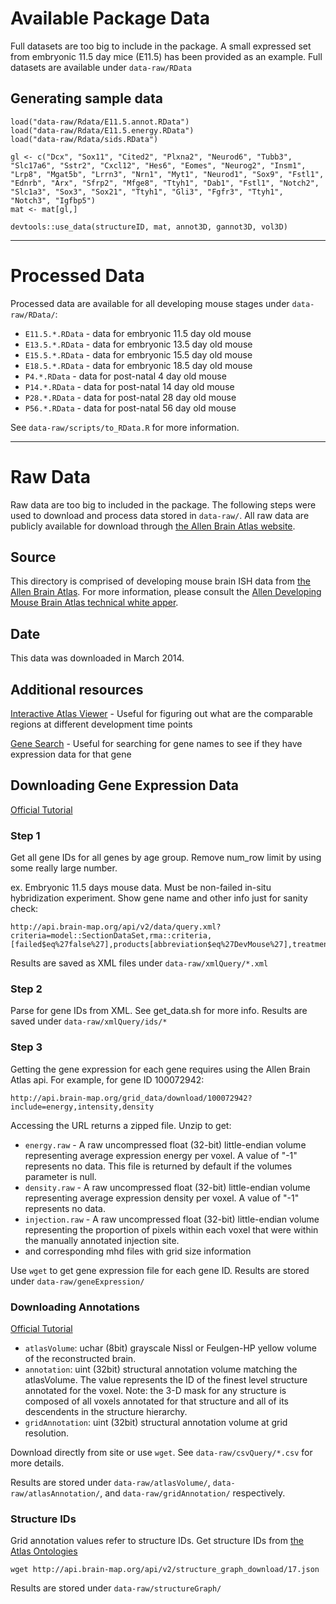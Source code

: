 # Available Package Data

Full datasets are too big to include in the package. A small expressed set from embryonic 11.5 day mice (E11.5) has been provided as an example. Full datasets are available under `data-raw/RData`

## Generating sample data  

```
load("data-raw/Rdata/E11.5.annot.RData")
load("data-raw/Rdata/E11.5.energy.RData")
load("data-raw/Rdata/sids.RData")

gl <- c("Dcx", "Sox11", "Cited2", "Plxna2", "Neurod6", "Tubb3", "Slc17a6", "Sstr2", "Cxcl12", "Hes6", "Eomes", "Neurog2", "Insm1", "Lrp8", "Mgat5b", "Lrrn3", "Nrn1", "Myt1", "Neurod1", "Sox9", "Fstl1", "Ednrb", "Arx", "Sfrp2", "Mfge8", "Ttyh1", "Dab1", "Fstl1", "Notch2", "Slc1a3", "Sox3", "Sox21", "Ttyh1", "Gli3", "Fgfr3", "Ttyh1", "Notch3", "Igfbp5")
mat <- mat[gl,]

devtools::use_data(structureID, mat, annot3D, gannot3D, vol3D)
```

---

# Processed Data

Processed data are available for all developing mouse stages under `data-raw/RData/`:  
- `E11.5.*.RData` - data for embryonic 11.5 day old mouse  
- `E13.5.*.RData` - data for embryonic 13.5 day old mouse  
- `E15.5.*.RData` - data for embryonic 15.5 day old mouse  
- `E18.5.*.RData` - data for embryonic 18.5 day old mouse  
- `P4.*.RData` - data for post-natal 4 day old mouse  
- `P14.*.RData` - data for post-natal 14 day old mouse  
- `P28.*.RData` - data for post-natal 28 day old mouse  
- `P56.*.RData` - data for post-natal 56 day old mouse  

See `data-raw/scripts/to_RData.R` for more information.

---

# Raw Data 

Raw data are too big to included in the package. The following steps were used to download and process data stored in `data-raw/`. All raw data are publicly available for download through [the Allen Brain Atlas website](http://www.brain-map.org/). 

## Source

This directory is comprised of developing mouse brain ISH data from [the Allen Brain Atlas](http://developingmouse.brain-map.org/). For more information, please consult the [Allen Developing Mouse Brain Atlas technical white apper](http://help.brain-map.org/download/attachments/4325389/DevMouse_Overview.pdf).

## Date

This data was downloaded in March 2014. 

## Additional resources

[Interactive Atlas Viewer](http://atlas.brain-map.org/atlas#atlas=1) - Useful for figuring out what are the comparable regions at different development time points

[Gene Search](http://developingmouse.brain-map.org/search/index) - Useful for searching for gene names to see if they have expression data for that gene

## Downloading Gene Expression Data

[Official Tutorial](http://help.brain-map.org/display/api/Downloading+3-D+Expression+Grid+Data)

### Step 1
Get all gene IDs for all genes by age group. Remove num_row limit by using some really large number.

ex. Embryonic 11.5 days mouse data. Must be non-failed in-situ hybridization experiment. Show gene name and other info just for sanity check:
```
http://api.brain-map.org/api/v2/data/query.xml?criteria=model::SectionDataSet,rma::criteria,[failed$eq%27false%27],products[abbreviation$eq%27DevMouse%27],treatments[name$eq'ISH'],specimen(donor(age[name$eq'E11.5'])),rma::include,genes,specimen(donor(age))&num_rows=5000000000
```
Results are saved as XML files under `data-raw/xmlQuery/*.xml`

### Step 2
Parse for gene IDs from XML. See get_data.sh for more info. Results are saved under `data-raw/xmlQuery/ids/*`

### Step 3
Getting the gene expression for each gene requires using the Allen Brain Atlas api. For example, for gene ID 100072942: 
```
http://api.brain-map.org/grid_data/download/100072942?include=energy,intensity,density
```

Accessing the URL returns a zipped file. Unzip to get:  
- `energy.raw` - A raw uncompressed float (32-bit) little-endian volume representing average expression energy per voxel. A value of "-1" represents no data. This file is returned by default if the volumes parameter is null.  
- `density.raw` - A raw uncompressed float (32-bit) little-endian volume representing average expression density per voxel. A value of "-1" represents no data.  
- `injection.raw` - A raw uncompressed float (32-bit) little-endian volume representing the proportion of pixels within each voxel that were within the manually annotated injection site.  
- and corresponding mhd files with grid size information  

Use `wget` to get gene expression file for each gene ID. Results are stored under   `data-raw/geneExpression/`

### Downloading Annotations

[Official Tutorial](http://help.brain-map.org/display/devmouse/API#API-Expression3DGrids)

- `atlasVolume`: uchar (8bit) grayscale Nissl or Feulgen-HP yellow volume of the reconstructed brain.  
- `annotation`: uint (32bit) structural annotation volume matching the atlasVolume. The value represents the ID of the finest level structure annotated for the voxel. Note: the 3-D mask for any structure is composed of all voxels annotated for that structure and all of its descendents in the structure hierarchy.  
- `gridAnnotation`: uint (32bit) structural annotation volume at grid resolution.  

Download directly from site or use `wget`. See `data-raw/csvQuery/*.csv` for more details.

Results are stored under `data-raw/atlasVolume/`, `data-raw/atlasAnnotation/`, and `data-raw/gridAnnotation/` respectively.

### Structure IDs

Grid annotation values refer to structure IDs. Get structure IDs from [the Atlas Ontologies](http://help.brain-map.org/display/api/Atlas+Drawings+and+Ontologies)
```
wget http://api.brain-map.org/api/v2/structure_graph_download/17.json
```

Results are stored under `data-raw/structureGraph/`

